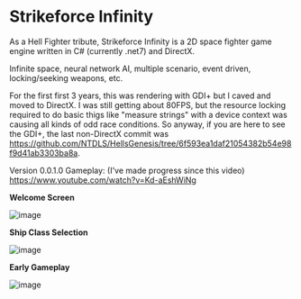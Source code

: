 # Strikeforce Infinity
As a Hell Fighter tribute, Strikeforce Infinity is a 2D space fighter game engine written in C# (currently .net7) and DirectX.

Infinite space, neural network AI, multiple scenario, event driven, locking/seeking weapons, etc.

For the first first 3 years, this was rendering with GDI+ but I caved and moved to DirectX. I was still getting about 80FPS, but the resource locking required to do basic thigs like "measure strings" with a device context was causing all kinds of odd race conditions. So anyway, if you are here to see the GDI+, the last non-DirectX commit was https://github.com/NTDLS/HellsGenesis/tree/6f593ea1daf21054382b54e98f9d41ab3303ba8a.

Version 0.0.1.0 Gameplay: (I've made progress since this video)
https://www.youtube.com/watch?v=Kd-aEshWiNg

**Welcome Screen**

![image](https://github.com/NTDLS/StrikeforceInfinity/assets/11428567/c57c3611-9f39-4b21-a1ec-60910d563280)

**Ship Class Selection**

![image](https://github.com/NTDLS/StrikeforceInfinity/assets/11428567/de754036-2e2a-48ff-9ef9-a4f8e7364d98)

**Early Gameplay**

![image](https://github.com/NTDLS/StrikeforceInfinity/assets/11428567/89468ceb-6645-41fb-856d-ad6b732b11bc)

